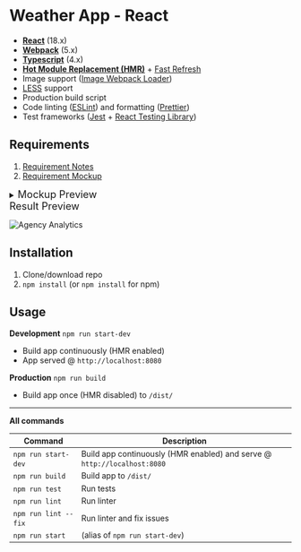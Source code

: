 # Weather App - React

* **[React](https://facebook.github.io/react/)** (18.x)
* **[Webpack](https://webpack.js.org/)** (5.x)
* **[Typescript](https://www.typescriptlang.org/)** (4.x)
* **[Hot Module Replacement (HMR)](https://webpack.js.org/concepts/hot-module-replacement/)** + [Fast Refresh](https://github.com/pmmmwh/react-refresh-webpack-plugin)
* Image support ([Image Webpack Loader](https://github.com/tcoopman/image-webpack-loader))
* [LESS](https://lesscss.org/) support
* Production build script
* Code linting ([ESLint](https://github.com/eslint/eslint)) and formatting ([Prettier](https://github.com/prettier/prettier))
* Test frameworks ([Jest](https://facebook.github.io/jest/) + [React Testing Library](https://testing-library.com/docs/react-testing-library/intro))

## Requirements
1. [Requirement Notes](.reqs/Instructions.pdf)
2. [Requirement Mockup](.reqs/Mockup.png)
<details>
<summary><font size=4>Mockup Preview</font></summary>

![Agency Analytics](.reqs/Mockup.png?raw=true "Reference Image")

</details>

<summary><font size=4>Result Preview</font></summary>

![Agency Analytics](.reqs/Result.png?raw=true "Result Image")

</details>

## Installation
1. Clone/download repo
2. `npm install` (or `npm install` for npm)

## Usage
**Development**
`npm run start-dev`

* Build app continuously (HMR enabled)
* App served @ `http://localhost:8080`


**Production**
`npm run build`
* Build app once (HMR disabled) to `/dist/`
---

**All commands**

Command | Description
--- | ---
`npm run start-dev` | Build app continuously (HMR enabled) and serve @ `http://localhost:8080`
`npm run build` | Build app to `/dist/`
`npm run test` | Run tests
`npm run lint` | Run linter
`npm run lint --fix` | Run linter and fix issues
`npm run start` | (alias of `npm run start-dev`)
